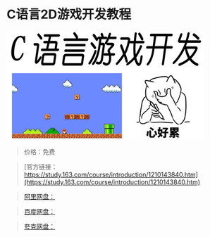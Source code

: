 # C语言2D游戏开发教程

![img](../../../assets/study163/free/3db14aa686cb4c4b9fcfcc67056c2fad.jpg)

> 价格：免费

> [官方链接：https://study.163.com/course/introduction/1210143840.htm](https://study.163.com/course/introduction/1210143840.htm)

> [阿里网盘：]()

> [百度网盘：]()

> [夸克网盘：]()
